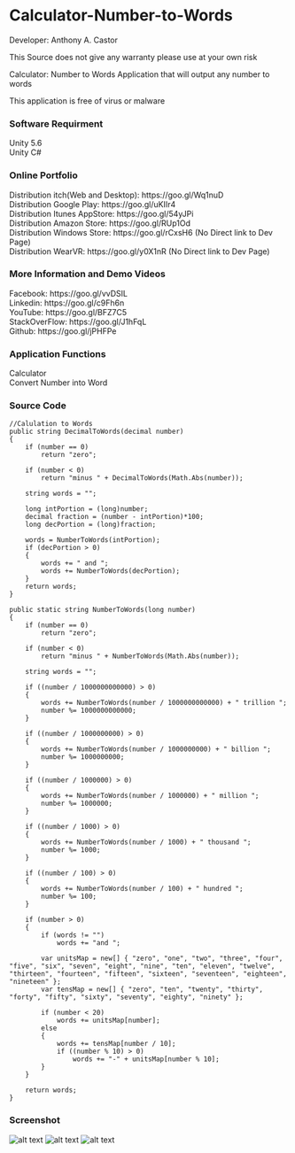 # Calculator-Number-to-Words
Developer: Anthony A. Castor

This Source does not give any warranty please use at your own risk </br>

Calculator: Number to Words Application that will output any number to words </br>

This application is free of virus or malware </br>

<h3>Software Requirment </h3>
Unity 5.6<br/>
Unity C#<br/>

<h3>Online Portfolio</h3>
Distribution itch(Web and Desktop): https://goo.gl/Wq1nuD </br>
Distribution Google Play: https://goo.gl/uKIIr4 </br>
Distribution Itunes AppStore: https://goo.gl/54yJPi </br>
Distribution Amazon Store: https://goo.gl/RUp1Od </br>
Distribution Windows Store: https://goo.gl/rCxsH6   (No Direct link to Dev Page) </br>
Distribution WearVR: https://goo.gl/y0X1nR  (No Direct link to Dev Page) </br>

<h3>More Information and Demo Videos </h3>
Facebook: https://goo.gl/vvDSIL </br>
Linkedin: https://goo.gl/c9Fh6n </br>
YouTube: https://goo.gl/BFZ7C5 </br>
StackOverFlow: https://goo.gl/J1hFqL </br>
Github: https://goo.gl/jPHFPe </br>


<h3>Application Functions</h3>
Calculator </br>
Convert Number into Word </br>


<h3>Source Code</h3>

	//Calulation to Words
	public string DecimalToWords(decimal number)
	{
		if (number == 0)
			return "zero";

		if (number < 0)
			return "minus " + DecimalToWords(Math.Abs(number));

		string words = "";

		long intPortion = (long)number;
		decimal fraction = (number - intPortion)*100;
		long decPortion = (long)fraction;

		words = NumberToWords(intPortion);
		if (decPortion > 0)
		{
			words += " and ";
			words += NumberToWords(decPortion);
		}
		return words;
	}

	public static string NumberToWords(long number)
	{
		if (number == 0)
			return "zero";

		if (number < 0)
			return "minus " + NumberToWords(Math.Abs(number));

		string words = "";

		if ((number / 1000000000000) > 0)
		{
			words += NumberToWords(number / 1000000000000) + " trillion ";
			number %= 1000000000000;
		}

		if ((number / 1000000000) > 0)
		{
			words += NumberToWords(number / 1000000000) + " billion ";
			number %= 1000000000;
		}

		if ((number / 1000000) > 0)
		{
			words += NumberToWords(number / 1000000) + " million ";
			number %= 1000000;
		}

		if ((number / 1000) > 0)
		{
			words += NumberToWords(number / 1000) + " thousand ";
			number %= 1000;
		}

		if ((number / 100) > 0)
		{
			words += NumberToWords(number / 100) + " hundred ";
			number %= 100;
		}

		if (number > 0)
		{
			if (words != "")
				words += "and ";

			var unitsMap = new[] { "zero", "one", "two", "three", "four", "five", "six", "seven", "eight", "nine", "ten", "eleven", "twelve", "thirteen", "fourteen", "fifteen", "sixteen", "seventeen", "eighteen", "nineteen" };
			var tensMap = new[] { "zero", "ten", "twenty", "thirty", "forty", "fifty", "sixty", "seventy", "eighty", "ninety" };

			if (number < 20)
				words += unitsMap[number];
			else
			{
				words += tensMap[number / 10];
				if ((number % 10) > 0)
					words += "-" + unitsMap[number % 10];
			}
		}

		return words;
	}

<h3>Screenshot</h3>

![alt text](screenshots/1.png "Scene1")
![alt text](screenshots/2.png "Scene2")
![alt text](screenshots/3.png "Scene3")